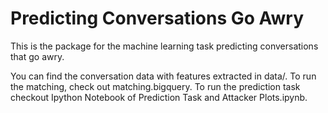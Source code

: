 # Predicting Conversations Go Awry 

This is the package for the machine learning task predicting conversations that go awry. 

You can find the conversation data with features extracted in data/.
To run the matching, check out matching.bigquery. 
To run the prediction task checkout Ipython Notebook of Prediction Task and Attacker Plots.ipynb.

